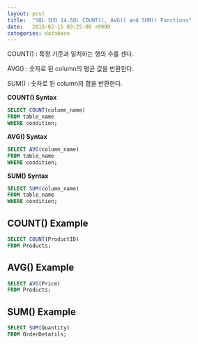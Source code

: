```yaml
---
layout: post
title:  "SQL 강좌 14.SQL COUNT(), AVG() and SUM() Functions"
date:   2018-02-15 09:25:00 +0900
categories: database
---
```


COUNT() : 특정 기준과 일치하는 행의 수를 센다.

AVG() : 숫자로 된 column의 평균 값을 반환한다.

SUM() : 숫자로 된 column의 합을 반환한다.

**COUNT() Syntax**

```sql
SELECT COUNT(column_name)
FROM table_name
WHERE condition;
```

**AVG() Syntax**

```sql
SELECT AVG(column_name)
FROM table_name
WHERE condition;
```

**SUM() Syntax**

```sql
SELECT SUM(column_name)
FROM table_name
WHERE condition;
```

## COUNT() Example

```sql
SELECT COUNT(ProductID)
FROM Products;
```

## AVG() Example

```sql
SELECT AVG(Price)
FROM Products;
```

## SUM() Example

```sql
SELECT SUM(Quantity)
FROM OrderDetatils;
```

